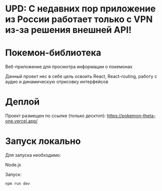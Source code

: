 # UPD: С недавних пор приложение из России работает только с VPN из-за решения внешней API!

# Покемон-библиотека

Веб-приложение для просмотра информации о покемонах

Данный проект нес в себе цель освоить React, React-routing, работу с аудио и динамическую отрисовку интерфейсов

# Деплой

Проект размещен по ссылке (только десктоп): https://pokemon-theta-one.vercel.app/

# Запуск локально

Для запуска необходимо:

Node.js

Запуск:

```
npm run dev
```
